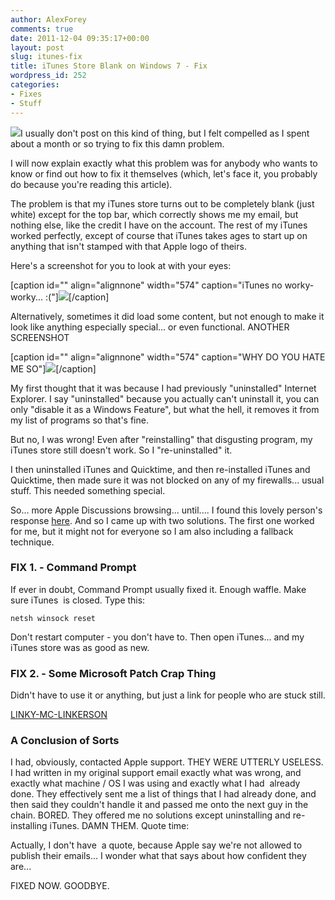 ```yaml
---
author: AlexForey
comments: true
date: 2011-12-04 09:35:17+00:00
layout: post
slug: itunes-fix
title: iTunes Store Blank on Windows 7 - Fix
wordpress_id: 252
categories:
- Fixes
- Stuff
---
```


[![](http://newfangled.me/wp-content/uploads/2011/12/iTunes101-300x300.png)](http://newfangled.me/wp-content/uploads/2011/12/iTunes1011.png)I usually don't post on this kind of thing, but I felt compelled as I spent about a month or so trying to fix this damn problem.

I will now explain exactly what this problem was for anybody who wants to know or find out how to fix it themselves (which, let's face it, you probably do because you're reading this article).

The problem is that my iTunes store turns out to be completely blank (just white) except for the top bar, which correctly shows me my email, but nothing else, like the credit I have on the account. The rest of my iTunes worked perfectly, except of course that iTunes takes ages to start up on anything that isn't stamped with that Apple logo of theirs.

Here's a screenshot for you to look at with your eyes:

[caption id="" align="alignnone" width="574" caption="iTunes no worky-worky... :("][![](http://pickture.me/uploads/photos/14/45.jpg)](http://pickture.me/photo?id=45)[/caption]

Alternatively, sometimes it did load some content, but not enough to make it look like anything especially special... or even functional. ANOTHER SCREENSHOT

[caption id="" align="alignnone" width="574" caption="WHY DO YOU HATE ME SO"][![](http://pickture.me/uploads/photos/14/62.jpg)](http://pickture.me/photo?id=62)[/caption]

My first thought that it was because I had previously "uninstalled" Internet Explorer. I say "uninstalled" because you actually can't uninstall it, you can only "disable it as a Windows Feature", but what the hell, it removes it from my list of programs so that's fine.

But no, I was wrong! Even after "reinstalling" that disgusting program, my iTunes store still doesn't work. So I "re-uninstalled" it.

I then uninstalled iTunes and Quicktime, and then re-installed iTunes and Quicktime, then made sure it was not blocked on any of my firewalls... usual stuff. This needed something special.

So... more Apple Discussions browsing... until.... I found this lovely person's response [here](https://discussions.apple.com/thread/3304371?start=0&tstart=0). And so I came up with two solutions. The first one worked for me, but it might not for everyone so I am also including a fallback technique.


### FIX 1. - Command Prompt


If ever in doubt, Command Prompt usually fixed it. Enough waffle. Make sure iTunes  is closed. Type this:

`netsh winsock reset`

Don't restart computer - you don't have to. Then open iTunes... and my iTunes store was as good as new.


### FIX 2. - Some Microsoft Patch Crap Thing


Didn't have to use it or anything, but just a link for people who are stuck still.

[LINKY-MC-LINKERSON](http://go.microsoft.com/?linkid=9662461)


### A Conclusion of Sorts


I had, obviously, contacted Apple support. THEY WERE UTTERLY USELESS. I had written in my original support email exactly what was wrong, and exactly what machine / OS I was using and exactly what I had  already done. They effectively sent me a list of things that I had already done, and then said they couldn't handle it and passed me onto the next guy in the chain. BORED. They offered me no solutions except uninstalling and re-installing iTunes. DAMN THEM. Quote time:

Actually, I don't have  a quote, because Apple say we're not allowed to publish their emails... I wonder what that says about how confident they are...

FIXED NOW. GOODBYE.
